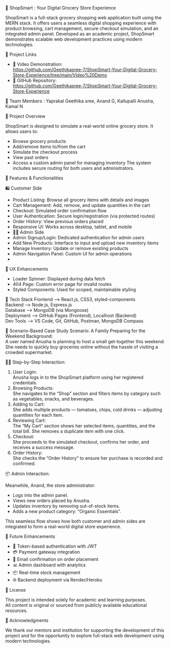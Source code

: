 🛒 ShopSmart : Your Digital Grocery Store Experience

ShopSmart is a full-stack grocery shopping web application built using the MERN stack. It offers users a seamless digital shopping experience with product browsing, cart management, secure checkout simulation, and an integrated admin panel. Developed as an academic project, ShopSmart demonstrates scalable web development practices using modern technologies.

 🔗 Project Links
 
- 🎥 Video Demonstration:  
 https://github.com/Geethikasree-7/ShopSmart-Your-Digital-Grocery-Store-Experience/tree/main/Video%20Demo
- 📁 GitHub Repository:  
 https://github.com/Geethikasree-7/ShopSmart-Your-Digital-Grocery-Store-Experience

 👥 Team Members : 
   Yaprakal Geethika sree, 
   Anand G, 
   Kallupalli Anusha, 
   Kamal N

 📖 Project Overview
 
ShopSmart is designed to simulate a real-world online grocery store. It allows users to:
- Browse grocery products
- Add/remove items to/from the cart
- Simulate the checkout process
- View past orders
- Access a custom admin panel for managing inventory
The system includes secure routing for both users and administrators.

 🌟 Features & Functionalities
 
 🛍 Customer Side
- Product Listing: Browse all grocery items with details and images
- Cart Management: Add, remove, and update quantities in the cart
- Checkout: Simulated order confirmation flow
- User Authentication: Secure login/registration (via protected routes)
- Order History: View previous orders placed
- Responsive UI: Works across desktop, tablet, and mobile
- 
  🧑‍💼 Admin Side
- Admin Signup/Login: Dedicated authentication for admin users
- Add New Products: Interface to input and upload new inventory items
- Manage Inventory: Update or remove existing products
- Admin Navigation Panel: Custom UI for admin operations
- 
 🧠 UX Enhancements
- Loader Spinner: Displayed during data fetch
- 404 Page: Custom error page for invalid routes
- Styled Components: Used for scoped, maintainable styling

 🧰 Tech Stack
 Frontend  -->    React.js, CSS3, styled-components               
 Backend   -->     Node.js, Express.js                             
 Database  -->    MongoDB (via Mongoose)                          
 Deployment -->    GitHub Pages (Frontend), Localhost (Backend)  
 Dev Tools   -->   VS Code, Git, GitHub, Postman, MongoDB Compass 

 📘 Scenario-Based Case Study
 Scenario: A Family Preparing for the Weekend
 Background:  
 A user named Anusha is planning to host a small get-together this weekend. She needs to quickly buy groceries online without the hassle of visiting a crowded 
 supermarket.


 👩‍💻 Step-by-Step Interaction:

1. User Login:  
   Anusha logs in to the ShopSmart platform using her registered credentials.
2. Browsing Products:  
   She navigates to the “Shop” section and filters items by category such as vegetables, snacks, and beverages.
3. Adding to Cart:  
   She adds multiple products — tomatoes, chips, cold drinks — adjusting quantities for each item.
4. Reviewing Cart:  
   The “My Cart” section shows her selected items, quantities, and the total bill. She removes a duplicate item with one click.
5. Checkout:  
   She proceeds to the simulated checkout, confirms her order, and receives a success message.
6. Order History:  
   She checks the “Order History” to ensure her purchase is recorded and confirmed.

 📦 Admin Interaction:

Meanwhile, Anand, the store administrator:

- Logs into the admin panel.
- Views new orders placed by Anusha.
- Updates inventory by removing out-of-stock items.
- Adds a new product category: “Organic Essentials”.

This seamless flow shows how both customer and admin sides are integrated to form a real-world digital store experience.

 🚀 Future Enhancements

- 🔐 Token-based authentication with JWT
- 💳 Payment gateway integration 
- 📧 Email confirmation on order placement
- 📊 Admin dashboard with analytics
- 📦 Real-time stock management
- 🌐 Backend deployment via Render/Heroku

 📜 License

This project is intended solely for academic and learning purposes.  
All content is original or sourced from publicly available educational resources.

 🙌 Acknowledgments

We thank our mentors and institution for supporting the development of this project and for the opportunity to explore full-stack web development using modern technologies.
